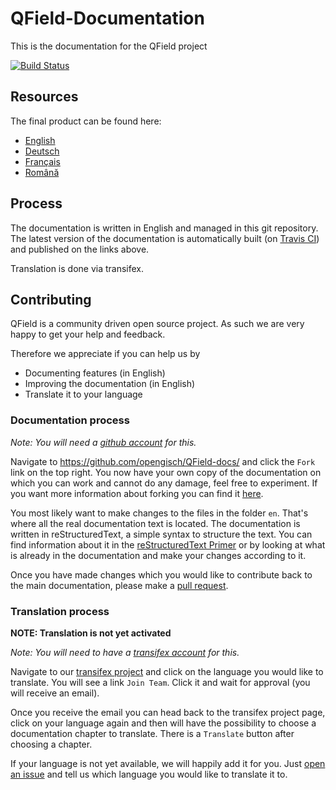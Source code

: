 # QField-Documentation
This is the documentation for the QField project

[![Build
Status](https://travis-ci.org/opengisch/QField-docs.svg)](https://travis-ci.org/opengisch/QField-docs)

## Resources

The final product can be found here:

 * [English](https://opengisch.github.io/QField-docs)
 * [Deutsch](https://opengisch.github.io/QField-docs/de)
 * [Français](https://opengisch.github.io/QField-docs/fr)
 * [Română](https://opengisch.github.io/QField-docs/ro)

## Process

The documentation is written in English and managed in this git repository.
The latest version of the documentation is automatically built (on [Travis
CI](https://travis-ci.org/opengisch/QField-docs)) and published on the links above.

Translation is done via transifex.

## Contributing

QField is a community driven open source project. As such we are very happy to
get your help and feedback.

Therefore we appreciate if you can help us by

 * Documenting features (in English)
 * Improving the documentation (in English)
 * Translate it to your language

### Documentation process

*Note: You will need a [github account](https://github.com/) for this.*

Navigate to https://github.com/opengisch/QField-docs/ and click the `Fork` link on the top
right. You now have your own copy of the documentation on which you can work
and cannot do any damage, feel free to experiment.
If you want more information about forking you can find it
[here](https://help.github.com/articles/fork-a-repo/).

You most likely want to make changes to the files in the folder `en`. That's
where all the real documentation text is located. The documentation is written
in reStructuredText, a simple syntax to structure the text. You can find
information about it in the [reStructuredText
Primer](http://sphinx-doc.org/rest.html) or by looking at what is already in
the documentation and make your changes according to it.

Once you have made changes which you would like to contribute back to the main
documentation, please make a [pull
request](https://help.github.com/articles/using-pull-requests/).

### Translation process

**NOTE: Translation is not yet activated**

*Note: You will need to have a [transifex account](https://transifex.com/) for this.*

Navigate to our [transifex
project](https://www.transifex.com/organization/opengisch/dashboard/qfield-documentation)
and click on the language you would like to translate. You will see a link
`Join Team`. Click it and wait for approval (you will receive an email).

Once you receive the email you can head back to the transifex project page,
click on your language again and then will have the possibility to choose a
documentation chapter to translate. There is a `Translate` button after
choosing a chapter.

If your language is not yet available, we will happily add it for you. Just
[open an issue](https://github.com/opengisch/QField-docs/g/issues/new) and tell us which
language you would like to translate it to.
